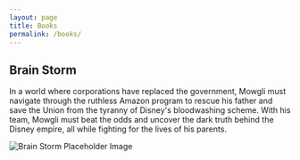 ```yaml
---
layout: page 
title: Books 
permalink: /books/
---
```


## Brain Storm 

In a world where corporations have replaced the government, Mowgli must navigate through the ruthless Amazon program to rescue his father and save the Union from the tyranny of Disney's bloodwashing scheme. With his team, Mowgli must beat the odds and uncover the dark truth behind the Disney empire, all while fighting for the lives of his parents.

![Brain Storm Placeholder Image](https://user-images.githubusercontent.com/160484/173871463-97e30942-dafe-4b91-b158-1ecf3300c540.png)